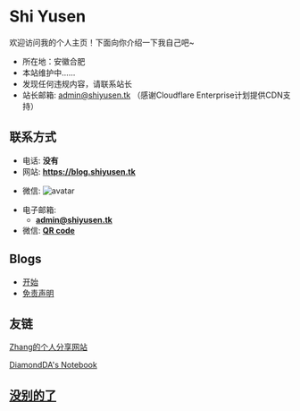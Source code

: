 # Shi Yusen

欢迎访问我的个人主页！下面向你介绍一下我自己吧\~

- 所在地：安徽合肥
- 本站维护中……
- 发现任何违规内容，请联系站长
- 站长邮箱: admin@shiyusen.tk
（感谢Cloudflare Enterprise计划提供CDN支持）

<!-- .slide vertical=true -->

## 联系方式

- 电话: **没有**
- 网站: **<https://blog.shiyusen.tk>**

<!-- .slide vertical=true -->

- 微信: 
![avatar](https://blog.shiyusen.tk/YLWJ/4D7135BB-9D83-49FF-9F5C-9D58A50B0880.jpeg)

<!-- .slide vertical=true -->

- 电子邮箱:
  - **[admin@shiyusen.tk](mailto:admin@shiyusen.tk)**
- 微信: **[QR code](https://blog.shiyusen.tk/YLWJ/4D7135BB-9D83-49FF-9F5C-9D58A50B0880.jpeg)**

<!-- .slide -->

## Blogs

- [开始](https://blog.shiyusen.tk/_posts/2021-05-08-start/)
- [免责声明](https://blog.shiyusen.tk/_posts/1970-01-01mianze/)

<!-- .slide -->

## 友链

<a href="https://zkxblog.xyz" target="_blank">Zhang的个人分享网站
</div>
<a href="https://diamondda.github.io/" target="_blank">DiamondDA's Notebook



<!-- .slide vertical=true -->

## 没别的了
